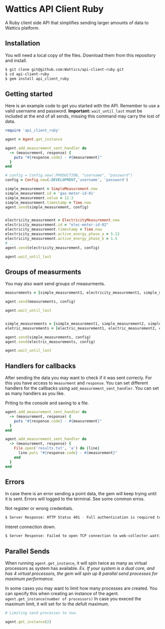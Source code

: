 # Wattics API Client Ruby

A Ruby client side API that simplifies sending larger amounts of data to Wattics platform.

## Installation

You will need a local copy of the files. Download them from this repository and install.

```sh
$ git clone git@github.com:Wattics/api-client-ruby.git
$ cd api-client-ruby
$ gem install api_client_ruby
```

## Getting started

Here is an example code to get you started with the API. Remember to use a valid username and password. **Important:** `wait_until_last` must be included at the end of all sends, missing this command may carry the lost of data.

```ruby
require 'api_client_ruby'

agent = Agent.get_instance

agent.add_measurement_sent_handler do
  -> (measurement, response) {
    puts "#{response.code} - #{measurement}"
  }
end

# config = Config.new(:PRODUCTION, "username", "password")
config = Config.new(:DEVELOPMENT,'username', 'password')

simple_measurement = SimpleMeasurement.new
simple_measurement.id = 'gas-meter-id-01'
simple_measurement.value = 12.3
simple_measurement.timestamp = Time.now
agent.send(simple_measurement, config)


electricity_measurement = ElectricityMeasurement.new
electricity_measurement.id = "elec-meter-id-02"
electricity_measurement.timestamp = Time.now
electricity_measurement.active_energy_phase_a = 5.12
electricity_measurement.active_energy_phase_b = 1.5
# ...
agent.send(electricity_measurement, config)

agent.wait_until_last
```

## Groups of measurments

You may also want send groups of measurments.

```ruby
measurements = [simple_measurement1, electricity_measurement1, simple_measurement2, ...]

agent.send(measurements, config)

agent.wait_until_last
```

```ruby

simple_measurements = [simple_measurement1, simple_measurement2, simple_measurement3, ...]
eletric_measurements = [electric_measurement1, electric_measurement2, electric_measurement3, ..]

agent.send(simple_measurements, config)
agent.send(electric_measurements, config)

agent.wait_until_last
```

## Handlers for callbacks

After sending the data you may want to check if it was sent correcly. For this you have access to `measurment`  and `response`. You can set different handlers for the callbacks using `add_measurement_sent_handler`. You can set as many handlers as you like.

Priting to the console and saving to a file.

```ruby
agent.add_measurement_sent_handler do
  -> (measurement, response) {
    puts "#{response.code} - #{measurement}"
  }
end

agent.add_measurement_sent_handler do
  -> (measurement, response) {
    File.open('results.txt', 'a') do |line|
      line.puts "#{response.code} - #{measurement}"
    end
  }
end
```

## Errors

In case there is an error sending a point data, the gem will keep trying until it is sent. Errors will logged to the terminal. See some common erros.

Not register or wrong credentials.
```sh
$ Server Response: HTTP Status 401 - Full authentication is required to access this resource
```

Interet connection down.
```sh
$ Server Response: Failed to open TCP connection to web-collector.wattics.com:443 (getaddrinfo: nodename nor servname provided, or not known)
```



## Parallel Sends

When running `agent.get_instance`, it will spin twice as many as virtual processors as system has available.
*Ex. If your system is a dual core, and has 4 virtual processors, the gem will spin up 8 parallel send processes for maximum performance.*

In some cases you may want to limit how many processes are created. You can specify this when creating an instance of the agent. `agent.get_instance(number of processors)`
In case you execed the maximum limit, it will set for to the defult maximum.

```ruby
# Limiting send processes to two.

agent.get_instance(2)
```



